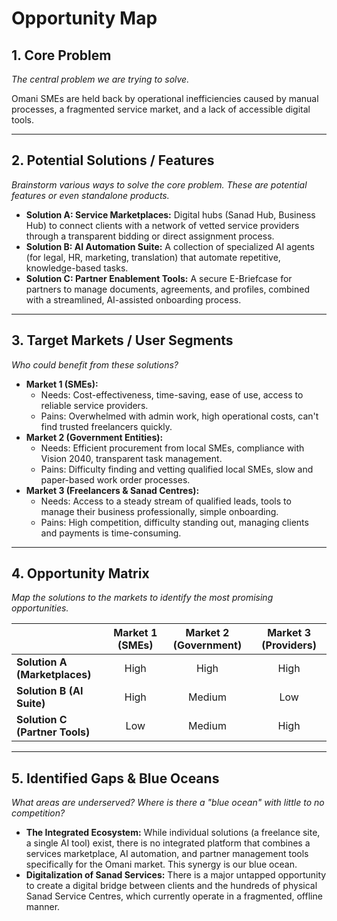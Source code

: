 
# Opportunity Map

## 1. Core Problem
*The central problem we are trying to solve.*

Omani SMEs are held back by operational inefficiencies caused by manual processes, a fragmented service market, and a lack of accessible digital tools.

---

## 2. Potential Solutions / Features
*Brainstorm various ways to solve the core problem. These are potential features or even standalone products.*

- **Solution A: Service Marketplaces:** Digital hubs (Sanad Hub, Business Hub) to connect clients with a network of vetted service providers through a transparent bidding or direct assignment process.
- **Solution B: AI Automation Suite:** A collection of specialized AI agents (for legal, HR, marketing, translation) that automate repetitive, knowledge-based tasks.
- **Solution C: Partner Enablement Tools:** A secure E-Briefcase for partners to manage documents, agreements, and profiles, combined with a streamlined, AI-assisted onboarding process.

---

## 3. Target Markets / User Segments
*Who could benefit from these solutions?*

- **Market 1 (SMEs):**
  - Needs: Cost-effectiveness, time-saving, ease of use, access to reliable service providers.
  - Pains: Overwhelmed with admin work, high operational costs, can't find trusted freelancers quickly.
- **Market 2 (Government Entities):**
  - Needs: Efficient procurement from local SMEs, compliance with Vision 2040, transparent task management.
  - Pains: Difficulty finding and vetting qualified local SMEs, slow and paper-based work order processes.
- **Market 3 (Freelancers & Sanad Centres):**
  - Needs: Access to a steady stream of qualified leads, tools to manage their business professionally, simple onboarding.
  - Pains: High competition, difficulty standing out, managing clients and payments is time-consuming.

---

## 4. Opportunity Matrix
*Map the solutions to the markets to identify the most promising opportunities.*

|                  | Market 1 (SMEs) | Market 2 (Government) | Market 3 (Providers) |
| :--------------- | :-------------: | :-------------------: | :------------------: |
| **Solution A (Marketplaces)**   |       High      |         High          |        High        |
| **Solution B (AI Suite)**       |       High      |         Medium        |         Low          |
| **Solution C (Partner Tools)**  |       Low       |         Medium        |         High         |

---

## 5. Identified Gaps & Blue Oceans
*What areas are underserved? Where is there a "blue ocean" with little to no competition?*

- **The Integrated Ecosystem:** While individual solutions (a freelance site, a single AI tool) exist, there is no integrated platform that combines a services marketplace, AI automation, and partner management tools specifically for the Omani market. This synergy is our blue ocean.
- **Digitalization of Sanad Services:** There is a major untapped opportunity to create a digital bridge between clients and the hundreds of physical Sanad Service Centres, which currently operate in a fragmented, offline manner.